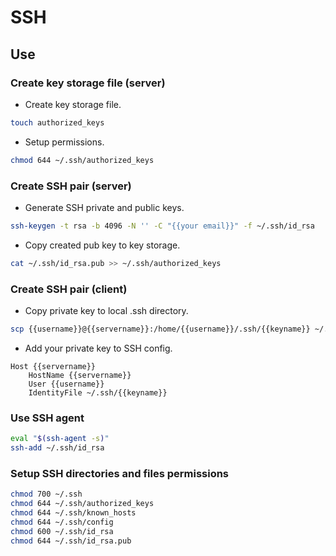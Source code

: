 # SSH

## Use

### Create key storage file (server)

- Create key storage file.

```bash
touch authorized_keys
```

- Setup permissions.

```bash
chmod 644 ~/.ssh/authorized_keys
```

### Create SSH pair (server)

- Generate SSH private and public keys.

```bash
ssh-keygen -t rsa -b 4096 -N '' -C "{{your email}}" -f ~/.ssh/id_rsa
```

- Copy created pub key to key storage.

```bash
cat ~/.ssh/id_rsa.pub >> ~/.ssh/authorized_keys
```

### Create SSH pair (client)

- Copy private key to local .ssh directory.

```bash
scp {{username}}@{{servername}}:/home/{{username}}/.ssh/{{keyname}} ~/.ssh/{{keyname}}
```

- Add your private key to SSH config.

```text
Host {{servername}}
    HostName {{servername}}
    User {{username}}
    IdentityFile ~/.ssh/{{keyname}}
```

### Use SSH agent

```bash
eval "$(ssh-agent -s)"
ssh-add ~/.ssh/id_rsa
```

### Setup SSH directories and files permissions

```bash
chmod 700 ~/.ssh
chmod 644 ~/.ssh/authorized_keys
chmod 644 ~/.ssh/known_hosts
chmod 644 ~/.ssh/config
chmod 600 ~/.ssh/id_rsa
chmod 644 ~/.ssh/id_rsa.pub
```
